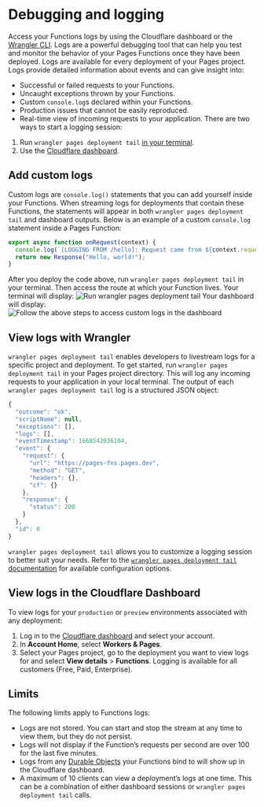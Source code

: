 # Debugging and logging
Access your Functions logs by using the Cloudflare dashboard or the [Wrangler CLI](/workers/wrangler/commands/#deployment-tail).
Logs are a powerful debugging tool that can help you test and monitor the behavior of your Pages Functions once they have been deployed. Logs are available for every deployment of your Pages project.
Logs provide detailed information about events and can give insight into:
* Successful or failed requests to your Functions.
* Uncaught exceptions thrown by your Functions.
* Custom `console.log`s declared within your Functions.
* Production issues that cannot be easily reproduced.
* Real-time view of incoming requests to your application.
There are two ways to start a logging session:
1. Run `wrangler pages deployment tail` [in your terminal](/pages/functions/debugging-and-logging/#view-logs-with-wrangler).
2. Use the [Cloudflare dashboard](/pages/functions/debugging-and-logging/#view-logs-in-the-cloudflare-dashboard).
## Add custom logs
Custom logs are `console.log()` statements that you can add yourself inside your Functions. When streaming logs for deployments that contain these Functions, the statements will appear in both `wrangler pages deployment tail` and dashboard outputs.
Below is an example of a custom `console.log` statement  inside a Pages Function:
```js
export async function onRequest(context) {
  console.log(`[LOGGING FROM /hello]: Request came from ${context.request.url}`);
  return new Response("Hello, world!");
}
```
After you deploy the code above, run `wrangler pages deployment tail` in your terminal. Then access the route at which your Function lives. Your terminal will display:
![Run `wrangler pages deployment tail`](/images/pages/platform/functions/wrangler-custom-logs.png)
Your dashboard will display:
![Follow the above steps to access custom logs in the dashboard](/images/pages/platform/functions/dash-custom-logs.png)
## View logs with Wrangler
`wrangler pages deployment tail` enables developers to livestream logs for a specific project and deployment.
To get started, run `wrangler pages deployment tail` in your Pages project directory. This will log any incoming requests to your application in your local terminal.
The output of each `wrangler pages deployment tail` log is a structured JSON object:
```js
{
  "outcome": "ok",
  "scriptName": null,
  "exceptions": [],
  "logs": [],
  "eventTimestamp": 1668542036104,
  "event": {
    "request": {
      "url": "https://pages-fns.pages.dev",
      "method": "GET",
      "headers": {},
      "cf": {}
    },
    "response": {
      "status": 200
    }
  },
  "id": 0
}
```
`wrangler pages deployment tail` allows you to customize a logging session to better suit your needs. Refer to the [`wrangler pages deployment tail` documentation](/workers/wrangler/commands/#deployment-tail) for available configuration options.
## View logs in the Cloudflare Dashboard
To view logs for your `production` or `preview` environments associated with any deployment:
1. Log in to the [Cloudflare dashboard](https://dash.cloudflare.com/) and select your account.
2. In **Account Home**, select **Workers & Pages**.
3. Select your Pages project, go to the deployment you want to view logs for and select **View details** > **Functions**.
Logging is available for all customers (Free, Paid, Enterprise).
## Limits
The following limits apply to Functions logs:
* Logs are not stored. You can start and stop the stream at any time to view them, but they do not persist.
* Logs will not display if the Function’s requests per second are over 100 for the last five minutes.
* Logs from any [Durable Objects](/pages/functions/bindings/#durable-object-namespaces) your Functions bind to will show up in the Cloudflare dashboard.
* A maximum of 10 clients can view a deployment’s logs at one time. This can be a combination of either dashboard sessions or `wrangler pages deployment tail` calls.